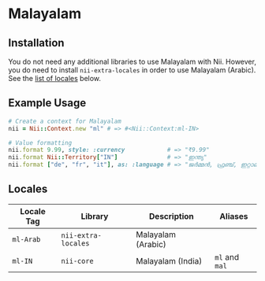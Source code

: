 <!-- This file has been generated. Source: languages/_template.md.erb -->

# Malayalam

## Installation

You do not need any additional libraries to use Malayalam with Nii.
However, you do need to install `nii-extra-locales` in order to use Malayalam (Arabic).
See the [list of locales](#locales) below.

## Example Usage

``` ruby
# Create a context for Malayalam
nii = Nii::Context.new "ml" # => #<Nii::Context:ml-IN>

# Value formatting
nii.format 9.99, style: :currency            # => "₹9.99"
nii.format Nii::Territory["IN"]              # => "ഇന്ത്യ"
nii.format ["de", "fr", "it"], as: :language # => "ജർമ്മൻ, ഫ്രഞ്ച്, ഇറ്റാലിയൻ എന്നിവ"
```


## Locales

<table>
  <thead>
    <tr>
      <th>Locale Tag</th>
      <th>Library</th>
      <th>Description</th>
      <th>Aliases</th>
    </tr>
  </thead>
  <tbody>
    <tr>
      <td><code>ml-Arab</code></td>
      <td><code>nii-extra-locales</code></td>
      <td>Malayalam (Arabic)</td>
      <td></td>
    </tr>
    <tr>
      <td><code>ml-IN</code></td>
      <td><code>nii-core</code></td>
      <td>Malayalam (India)</td>
      <td><code>ml</code> and <code>mal</code></td>
    </tr>
  </tbody>
</table>

